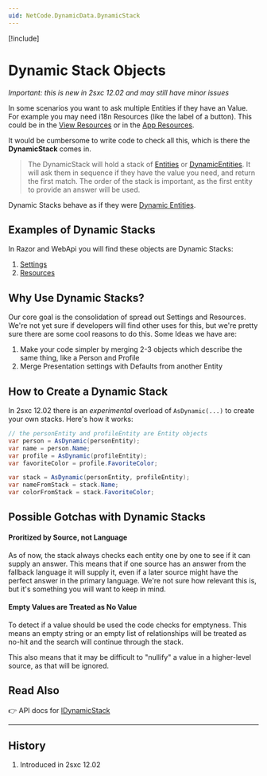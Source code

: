 ```yaml
---
uid: NetCode.DynamicData.DynamicStack
---
```


[!include[](~/pages/basics/stack/_shared-float-summary.md)]
<style>.context-box-summary .data-all { visibility: visible; } </style>

# Dynamic Stack Objects

_Important: this is new in 2sxc 12.02 and may still have minor issues_

In some scenarios you want to ask multiple Entities if they have an Value. 
For example you may need i18n Resources (like the label of a button). 
This could be in the [View Resources](xref:Basics.App.Views.Resources) or in the [App Resources](xref:Basics.App.Resources).

It would be cumbersome to write code to check all this, which is there the **DynamicStack** comes in.

> The DynamicStack will hold a stack of [Entities](xref:NetCode.DynamicData.Entity) or [DynamicEntities](xref:NetCode.DynamicData.DynamicEntity).
> It will ask them in sequence if they have the value you need, and return the first match. 
> The order of the stack is important, as the first entity to provide an answer will be used. 

Dynamic Stacks behave as if they were [Dynamic Entities](xref:NetCode.DynamicData.DynamicEntity).

## Examples of Dynamic Stacks

In Razor and WebApi you will find these objects are Dynamic Stacks:

1. [Settings](xref:NetCode.DynamicCode.Objects.Settings) 
1. [Resources](xref:NetCode.DynamicCode.Objects.Resources)


## Why Use Dynamic Stacks?

Our core goal is the consolidation of spread out Settings and Resources. 
We're not yet sure if developers will find other uses for this, but we're pretty sure there are some cool reasons to do this. 
Some Ideas we have are:

1. Make your code simpler by merging 2-3 objects which describe the same thing, like a Person and Profile
1. Merge Presentation settings with Defaults from another Entity


## How to Create a Dynamic Stack

In 2sxc 12.02 there is an _experimental_ overload of `AsDynamic(...)` to create your own stacks. Here's how it works:

```c#
// the personEntity and profileEntity are Entity objects
var person = AsDynamic(personEntity);
var name = person.Name;
var profile = AsDynamic(profileEntity);
var favoriteColor = profile.FavoriteColor;

var stack = AsDynamic(personEntity, profileEntity);
var nameFromStack = stack.Name;
var colorFromStack = stack.FavoriteColor;
```

## Possible Gotchas with Dynamic Stacks

#### Proritized by Source, not Language

As of now, the stack always checks each entity one by one to see if it can supply an answer. 
This means that if one source has an answer from the fallback language it will supply it, even if a later source might have the perfect answer in the primary language. 
We're not sure how relevant this is, but it's something you will want to keep in mind. 

#### Empty Values are Treated as No Value

To detect if a value should be used the code checks for emptyness.
This means an empty string or an empty list of relationships will be treated as no-hit and the search will continue through the stack. 

This also means that it may be difficult to "nullify" a value in a higher-level source, as that will be ignored.

## Read Also

👉 API docs for [IDynamicStack](xref:ToSic.Sxc.Data.IDynamicStack)

---

## History

1. Introduced in 2sxc 12.02